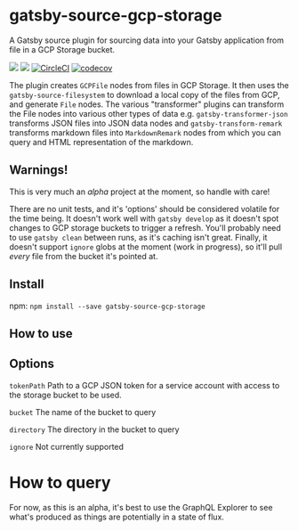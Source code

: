 # gatsby-source-gcp-storage
A Gatsby source plugin for sourcing data into your Gatsby application from file in a GCP Storage bucket.

[![](https://img.shields.io/npm/v/gatsby-source-gcp-storage.svg)](https://www.npmjs.com/package/gatsby-source-gcp-storage)
[![](https://img.shields.io/npm/dm/gatsby-source-gcp-storage.svg)](https://www.npmjs.com/package/gatsby-source-gcp-storage)
[![CircleCI](https://circleci.com/gh/TheMagoo73/gatsby-source-gcp-storage/tree/master.svg?style=svg)](https://circleci.com/gh/TheMagoo73/gatsby-source-gcp-storage/tree/master)
[![codecov](https://codecov.io/gh/TheMagoo73/gatsby-source-gcp-storage/branch/master/graph/badge.svg)](https://codecov.io/gh/TheMagoo73/gatsby-source-gcp-storage)

The plugin creates `GCPFile` nodes from files in GCP Storage. It then uses the `gatsby-source-filesystem` to download a local copy of the files from GCP, and generate `File` nodes. The various "transformer" plugins can transform the File nodes into various other types of data e.g. `gatsby-transformer-json` transforms JSON files into JSON data nodes and `gatsby-transform-remark` transforms markdown files into `MarkdownRemark` nodes from which you can query and HTML representation of the markdown.

## Warnings!

This is very much an *alpha* project at the moment, so handle with care!

There are no unit tests, and it's 'options' should be considered volatile for the time being. It doesn't work well with `gatsby develop` as it doesn't spot changes to GCP storage buckets to trigger a refresh. You'll probably need to use `gatsby clean` between runs, as it's caching isn't great. Finally, it doesn't support `ignore` globs at the moment (work in progress), so it'll pull *every* file from the bucket it's pointed at.

## Install
npm: `npm install --save gatsby-source-gcp-storage`

## How to use

## Options

`tokenPath` Path to a GCP JSON token for a service account with access to the storage bucket to be used.

`bucket` The name of the bucket to query

`directory` The directory in the bucket to query

`ignore` Not currently supported

# How to query

For now, as this is an alpha, it's best to use the GraphQL Explorer to see what's produced as things are potentially in a state of flux.